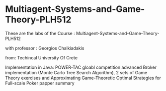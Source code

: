 # Multiagent-Systems-and-Game-Theory-PLH512
These are the labs of the Course : Multiagent-Systems-and-Game-Theory-PLH512 

with professor : Georgios Chalkiadakis 

from: Techincal University Of Crete 

Implementation in Java: POWER-TAC gloabl competition advanced Broker implementation (Monte Carlo Tree Search Algorithm), 
2 sets of Game Theory exercises and Approximating Game-Theoretic Optimal Strategies for Full-scale Poker papper summary
